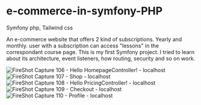 # e-commerce-in-symfony-PHP

Symfony php, Tailwind css

An e-commerce website that offers 2 kind of subscriptions. Yearly and monthly.  user with a subscription can access "lessons" in the correspondant course page. 
This is my first Symfony project. I tried to learn about its architecture, event listeners, how routing, security and so on work. 

![FireShot Capture 106 - Hello HomepageController! - localhost](https://github.com/GhDh95/e-commerce-in-symfony-PHP/assets/88755979/eadb3c59-1a35-46fd-8e4a-a31415688cfd)![FireShot Capture 107 - Shop - localhost](https://github.com/GhDh95/e-commerce-in-symfony-PHP/assets/88755979/e2e4d8c9-133a-40a4-a82e-14b143cc4e74)
![FireShot Capture 108 - Hello PricingController! - localhost](https://github.com/GhDh95/e-commerce-in-symfony-PHP/assets/88755979/098d73af-9155-4c9b-8b05-c7dc18784962)
![FireShot Capture 109 - Checkout - localhost](https://github.com/GhDh95/e-commerce-in-symfony-PHP/assets/88755979/44bfbd74-26d4-432d-9c9c-955adb680da3)
![FireShot Capture 110 - Profile - localhost](https://github.com/GhDh95/e-commerce-in-symfony-PHP/assets/88755979/0968d69b-eae0-49d4-a4a4-6ebd20e93f2c)

